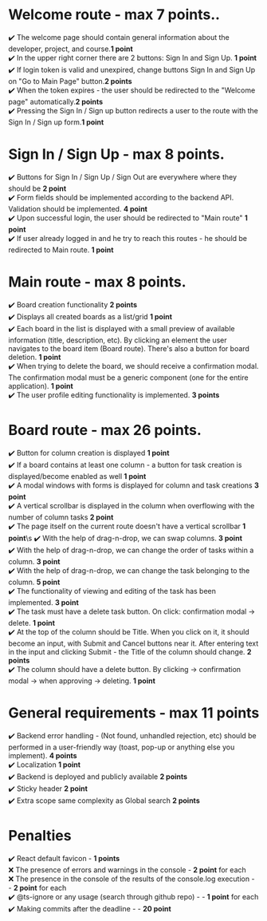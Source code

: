   # Welcome route - max 7 points..
  ✔️ The welcome page should contain general information about the developer, project, and course.**1 point** \
  ✔️ In the upper right corner there are 2 buttons: Sign In and Sign Up. **1 point** \
  ✔️ If login token is valid and unexpired, change buttons Sign In and Sign Up on "Go to Main Page" button.**2 points** \
  ✔️ When the token expires - the user should be redirected to the "Welcome page" automatically.**2 points** \
  ✔️ Pressing the Sign In / Sign up button redirects a user to the route with the Sign In / Sign up form.**1 point**

 # Sign In / Sign Up - max 8 points.
  ✔️ Buttons for Sign In / Sign Up / Sign Out are everywhere where they should be **2 point** \
  ✔️ Form fields should be implemented according to the backend API. Validation should be implemented. **4 point** \
  ✔️ Upon successful login, the user should be redirected to "Main route" **1 point** \
  ✔️ If user already logged in and he try to reach this routes - he should be redirected to Main route. **1 point**
# Main route - max 8 points.
  ✔️ Board creation functionality **2 points** \
  ✔️ Displays all created boards as a list/grid **1 point** \
  ✔️ Each board in the list is displayed with a small preview of available information (title, description, etc). By clicking an element the user navigates to the board item (Board route). There's also a button for board deletion. **1 point** \
  ✔️ When trying to delete the board, we should receive a confirmation modal. The confirmation modal must be a generic component (one for the entire application). **1 point** \
  ✔️ The user profile editing functionality is implemented. **3 points**
# Board route - max 26 points.
  ✔️ Button for column creation is displayed **1 point**\
  ✔️ If a board contains at least one column - a button for task creation is displayed/become enabled as well **1 point** \
  ✔️ A modal windows with forms is displayed for column and task creations **3 point**\
  ✔️ A vertical scrollbar is displayed in the column when overflowing with the number of column tasks **2 point**\
  ✔️ The page itself on the current route doesn't have a vertical scrollbar **1 point**\s
  ✔️ With the help of drag-n-drop, we can swap columns. **3 point**\
  ✔️ With the help of drag-n-drop, we can change the order of tasks within a column. **3 point**\
  ✔️ With the help of drag-n-drop, we can change the task belonging to the column. **5 point**\
  ✔️ The functionality of viewing and editing of the task has been implemented. **3 point**\
  ✔️ The task must have a delete task button. On click: confirmation modal -> delete. **1 point** \
  ✔️ At the top of the column should be Title. When you click on it, it should become an input, with Submit and Cancel buttons near it. After entering text in the input and clicking Submit - the Title of the column should change. **2 points** \
  ✔️ The column should have a delete button. By clicking -> confirmation modal -> when approving -> deleting. **1 point**
 # General requirements - max 11 points
  ✔️ Backend error handling - (Not found, unhandled rejection, etc) should be performed in a user-friendly way (toast, pop-up or anything else you implement). **4 points**\
  ✔️ Localization **1 point**\
  ✔️ Backend is deployed and publicly available **2 points** \
  ✔️ Sticky header **2 point** \
  ✔️ Extra scope same complexity as Global search **2 points**
 # Penalties
  ✔️ React default favicon - **1 points**\
  ❌ The presence of errors and warnings in the console - **2 point** for each \
  ❌ The presence in the console of the results of the console.log execution - - **2 point** for each \
  ✔️ @ts-ignore or any usage (search through github repo) - - **1 point** for each \
  ✔️ Making commits after the deadline - - **20 point**
